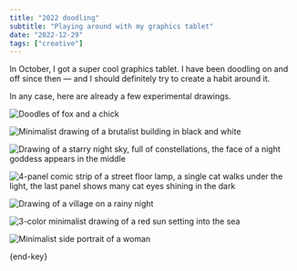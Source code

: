 ```yaml
---
title: "2022 doodling"
subtitle: "Playing around with my graphics tablet"
date: "2022-12-29"
tags: ["creative"]
---
```


In October, I got a super cool graphics tablet. I have been doodling on and off since then — and I should definitely try to create a habit around it.

In any case, here are already a few experimental drawings.

![Doodles of fox and a chick](/img/20221229-animal-doodles.webp)

![Minimalist drawing of a brutalist building in black and white](/img/20221229-brutalist.webp)

![Drawing of a starry night sky, full of constellations, the face of a night goddess appears in the middle](/img/20221229-constellations.webp)

![4-panel comic strip of a street floor lamp, a single cat walks under the light, the last panel shows many cat eyes shining in the dark](/img/20221229-kitty-cat.webp)

![Drawing of a village on a rainy night](/img/20221229-rainy-night.webp)

![3-color minimalist drawing of a red sun setting into the sea](/img/20221229-sunset.webp)

![Minimalist side portrait of a woman](/img/20221229-woman.webp)

{end-key}
